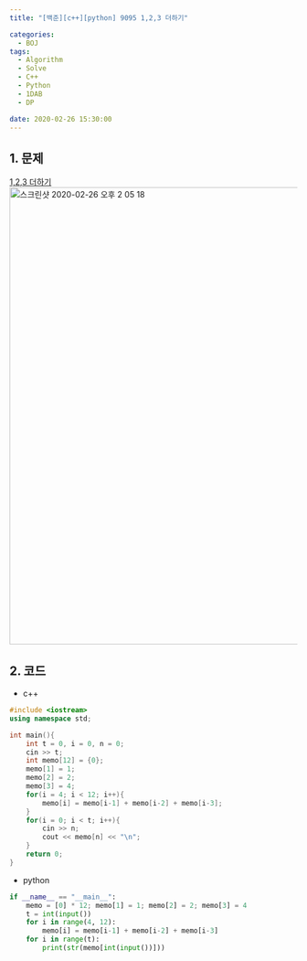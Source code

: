 ```yaml
---
title: "[백준][c++][python] 9095 1,2,3 더하기"

categories:
  - BOJ
tags:
  - Algorithm
  - Solve
  - C++
  - Python
  - 1DAB
  - DP

date: 2020-02-26 15:30:00
---
```


## 1. 문제
[1,2,3 더하기](https://www.acmicpc.net/problem/9095)  
<img width="800" alt="스크린샷 2020-02-26 오후 2 05 18" src="https://user-images.githubusercontent.com/20227720/75320272-b0fc4580-58b1-11ea-82d9-44be67473d17.png">

## 2. 코드

- c++

```c++
#include <iostream>
using namespace std;

int main(){
    int t = 0, i = 0, n = 0;
    cin >> t;
    int memo[12] = {0};
    memo[1] = 1;
    memo[2] = 2;
    memo[3] = 4;
    for(i = 4; i < 12; i++){
        memo[i] = memo[i-1] + memo[i-2] + memo[i-3];
    }
    for(i = 0; i < t; i++){
        cin >> n;
        cout << memo[n] << "\n";
    }
    return 0;
}
```

- python

```python
if __name__ == "__main__":
    memo = [0] * 12; memo[1] = 1; memo[2] = 2; memo[3] = 4
    t = int(input())
    for i in range(4, 12):
        memo[i] = memo[i-1] + memo[i-2] + memo[i-3]
    for i in range(t):
        print(str(memo[int(input())]))
```
